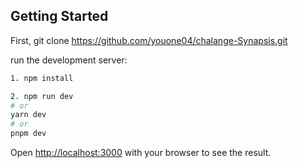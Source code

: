 
## Getting Started

First,
git clone https://github.com/youone04/chalange-Synapsis.git

run the development server:
```bash
1. npm install

2. npm run dev
# or
yarn dev
# or
pnpm dev
```

Open [http://localhost:3000](http://localhost:3000) with your browser to see the result.